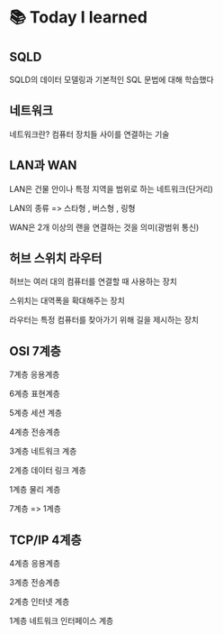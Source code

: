 # 📚 Today I learned

## SQLD

SQLD의 데이터 모델링과 기본적인 SQL 문법에 대해 학습했다



## 네트워크

네트워크란? 컴퓨터 장치들 사이를 연결하는 기술

## LAN과 WAN

LAN은 건물 안이나 특정 지역을 범위로 하는 네트워크(단거리)

LAN의 종류 => 스타형 , 버스형 , 링형 

WAN은 2개 이상의 랜을 연결하는 것을 의미(광범위 통신)

## 허브 스위치 라우터

허브는 여러 대의 컴퓨터를 연결할 때 사용하는 장치

스위치는 대역폭을 확대해주는 장치

라우터는 특정 컴퓨터를 찾아가기 위해 길을 제시하는 장치


## OSI 7계층 

7계층 응용계층 

6계층 표현계층

5계층 세션 계층

4계층 전송계층

3계층 네트워크 계층

2계층 데이터 링크 계층

1계층 물리 계층

7계층 => 1계층 

## TCP/IP 4계층

4계층 응용계층 

3계층 전송계층

2계층 인터넷 계층

1계층 네트워크 인터페이스 계층










